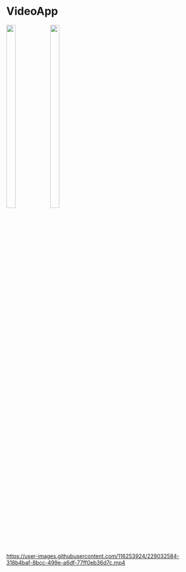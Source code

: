 # VideoApp



<p float="center">

  <img src="https://user-images.githubusercontent.com/116253924/229032145-fad8ca09-cedf-4ab0-a553-be434187bf80.png" width=22% height=35%>




 <img src="https://user-images.githubusercontent.com/116253924/229032189-3baf50cf-8499-4761-a5df-3c51d852873d.png" width=22% height=35%>



 

https://user-images.githubusercontent.com/116253924/229032584-318b4baf-8bcc-499e-a6df-77ff0eb36d7c.mp4



<!--   
 

 <img src="https://user-images.githubusercontent.com/116253924/227856085-ee615c9e-bd3e-40be-be7c-8ba2b586acbc.png" width=22% height=35%>
  
  
  <img src="https://" width=22% height=35%>
  -->


  </p>
  
